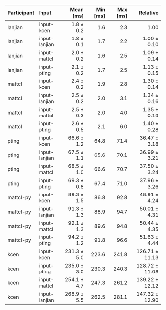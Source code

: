| Participant | Input | Mean [ms] | Min [ms] | Max [ms] | Relative |
|:---|:---|---:|---:|---:|---:|
| lanjian | input-kcen | 1.8 ± 0.2 | 1.6 | 2.3 | 1.00 |
| lanjian | input-lanjian | 1.8 ± 0.1 | 1.7 | 2.2 | 1.00 ± 0.10 |
| lanjian | input-mattcl | 2.0 ± 0.2 | 1.6 | 2.5 | 1.09 ± 0.14 |
| lanjian | input-pting | 2.1 ± 0.2 | 1.7 | 2.5 | 1.13 ± 0.15 |
| mattcl | input-kcen | 2.4 ± 0.2 | 1.9 | 2.8 | 1.30 ± 0.14 |
| mattcl | input-lanjian | 2.5 ± 0.2 | 2.0 | 3.1 | 1.34 ± 0.16 |
| mattcl | input-mattcl | 2.5 ± 0.3 | 2.0 | 4.0 | 1.35 ± 0.19 |
| mattcl | input-pting | 2.6 ± 0.5 | 2.1 | 6.0 | 1.40 ± 0.28 |
| pting | input-kcen | 66.6 ± 1.2 | 64.8 | 71.4 | 36.47 ± 3.18 |
| pting | input-lanjian | 67.5 ± 1.1 | 65.6 | 70.1 | 36.99 ± 3.21 |
| pting | input-mattcl | 68.5 ± 1.0 | 66.6 | 70.7 | 37.50 ± 3.24 |
| pting | input-pting | 69.3 ± 0.8 | 67.4 | 71.0 | 37.96 ± 3.26 |
| mattcl-py | input-kcen | 89.3 ± 1.5 | 86.8 | 92.8 | 48.91 ± 4.24 |
| mattcl-py | input-lanjian | 91.3 ± 1.3 | 88.9 | 94.7 | 50.01 ± 4.31 |
| mattcl-py | input-mattcl | 92.1 ± 1.3 | 89.6 | 94.8 | 50.44 ± 4.35 |
| mattcl-py | input-pting | 94.2 ± 1.2 | 91.8 | 96.6 | 51.63 ± 4.44 |
| kcen | input-kcen | 231.3 ± 5.0 | 223.6 | 241.8 | 126.71 ± 11.13 |
| kcen | input-pting | 235.0 ± 3.0 | 230.3 | 240.3 | 128.72 ± 11.08 |
| kcen | input-mattcl | 254.1 ± 4.7 | 247.3 | 261.2 | 139.22 ± 12.12 |
| kcen | input-lanjian | 268.9 ± 5.5 | 262.5 | 281.1 | 147.32 ± 12.90 |
